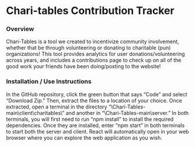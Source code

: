 # Chari-tables Contribution Tracker

### Overview

Chari-Tables is a tool we created to incentivize community involvement, whether that be through volunteering or donating to charitable (pun) organizations! This tool provides analytics for user donations/volunteering across years, and includes a contributions page to check up on all of the good work your friends have been doing/posting to the website!

### Installation / Use Instructions

In the GitHub repository, click the green button that says “Code” and select “Download Zip.” Then, extract the files to a location of your choice. Once extracted, open a terminal in the directory “\Chari-Tables-main\client\charitables\” and another in “\Chari-Tables-main\server\.” In both terminals,  you will first need to run “npm install” to install the required dependencies. Once they are installed, enter “npm start” in both terminals to start both the server and client. React will automatically open in your web browser where you can explore the web application as you wish.
